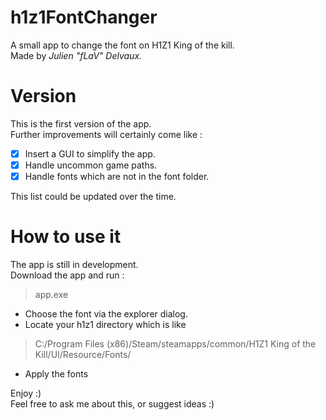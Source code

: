 # h1z1FontChanger
A small app to change the font on H1Z1 King of the kill.  
Made by *Julien "fLaV" Delvaux.*

# Version
This is the first version of the app.  
Further improvements will certainly come like :

- [x] Insert a GUI to simplify the app.
- [x] Handle uncommon game paths.
- [x] Handle fonts which are not in the font folder.  

This list could be updated over the time.

# How to use it
The app is still in development.  
Download the app and run :
> app.exe

- Choose the font via the explorer dialog.
- Locate your h1z1 directory which is like   
> C:/Program Files (x86)/Steam/steamapps/common/H1Z1 King of the Kill/UI/Resource/Fonts/
- Apply the fonts

Enjoy :)  
Feel free to ask me about this, or suggest ideas :)
